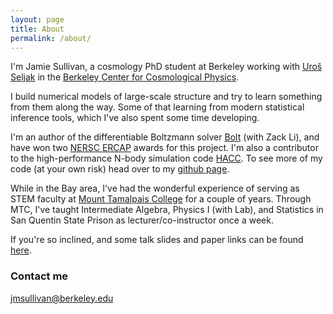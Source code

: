 ```yaml
---
layout: page
title: About
permalink: /about/
---
```


I'm Jamie Sullivan, a cosmology PhD student at Berkeley working with [Uroš Seljak](https://physics.berkeley.edu/people/faculty/uros-seljak) in the [Berkeley Center for Cosmological Physics](http://bccp.berkeley.edu/people/). 

I build numerical models of large-scale structure and try to learn something from them along the way. Some of that learning from modern statistical inference tools, which I've also spent some time developing.

I'm an author of the differentiable Boltzmann solver [Bolt](https://github.com/xzackli/Bolt.jl) (with Zack Li), and have won two [NERSC ERCAP](https://www.nersc.gov/users/accounts/allocations/overview/) awards for this project. I'm also a contributor to the high-performance N-body simulation code [HACC](https://cpac.hep.anl.gov/projects/hacc/). To see more of my code (at your own risk) head over to my [github page](https://github.com/jmsull).

While in the Bay area, I've had the wonderful experience of serving as STEM faculty at [Mount Tamalpais College](https://www.mttamcollege.edu/) for a couple of years. Through MTC, I've taught Intermediate Algebra, Physics I (with Lab), and Statistics in San Quentin State Prison as lecturer/co-instructor once a week. 

If you're so inclined, and some talk slides and paper links can be found [here](https://jmsull.github.io/publications_talks/). 


### Contact me

[jmsullivan@berkeley.edu](mailto:jmsullivan@berkeley.edu)
